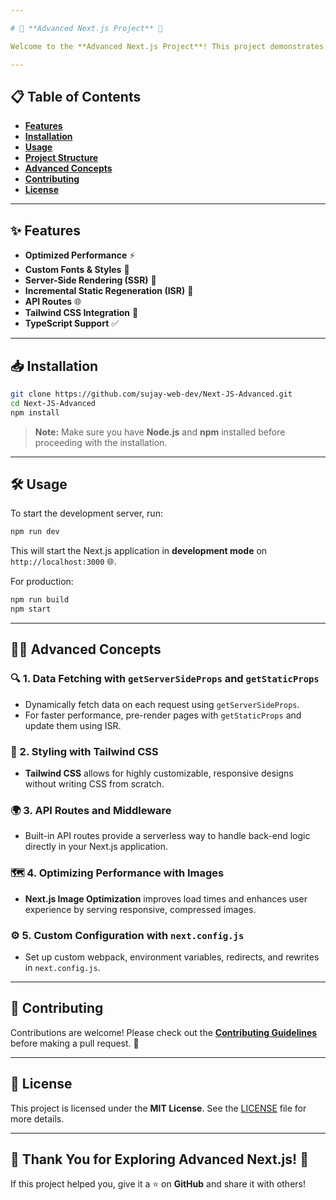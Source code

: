 ```yaml
---

# 🚀 **Advanced Next.js Project** 🚀

Welcome to the **Advanced Next.js Project**! This project demonstrates best practices, optimizations, and advanced techniques for building high-performance applications with Next.js **14**.

---
```


## 📋 **Table of Contents**

- [**Features**](#-features)
- [**Installation**](#-installation)
- [**Usage**](#-usage)
- [**Project Structure**](#-project-structure)
- [**Advanced Concepts**](#-advanced-concepts)
- [**Contributing**](#-contributing)
- [**License**](#-license)

---

## ✨ **Features**

- **Optimized Performance** ⚡
- **Custom Fonts & Styles** 🎨
- **Server-Side Rendering (SSR)** 🔄
- **Incremental Static Regeneration (ISR)** 🔄
- **API Routes** 🌐
- **Tailwind CSS Integration** 💅
- **TypeScript Support** ✅

---

## 📥 **Installation**

```bash
git clone https://github.com/sujay-web-dev/Next-JS-Advanced.git
cd Next-JS-Advanced
npm install
```

> **Note:** Make sure you have **Node.js** and **npm** installed before proceeding with the installation.

---

## 🛠️ **Usage**

To start the development server, run:

```bash
npm run dev
```

This will start the Next.js application in **development mode** on `http://localhost:3000` 🌐.

For production:

```bash
npm run build
npm start
```

---

## 🧑‍💻 **Advanced Concepts**

### 🔍 1. **Data Fetching with `getServerSideProps` and `getStaticProps`**
   - Dynamically fetch data on each request using `getServerSideProps`.
   - For faster performance, pre-render pages with `getStaticProps` and update them using ISR.

### 🎨 2. **Styling with Tailwind CSS**
   - **Tailwind CSS** allows for highly customizable, responsive designs without writing CSS from scratch.
   
### 🌍 3. **API Routes and Middleware**
   - Built-in API routes provide a serverless way to handle back-end logic directly in your Next.js application.

### 🗺️ 4. **Optimizing Performance with Images**
   - **Next.js Image Optimization** improves load times and enhances user experience by serving responsive, compressed images.

### ⚙️ 5. **Custom Configuration with `next.config.js`**
   - Set up custom webpack, environment variables, redirects, and rewrites in `next.config.js`.

---

## 🤝 **Contributing**

Contributions are welcome! Please check out the [**Contributing Guidelines**](./CONTRIBUTING.md) before making a pull request. 🎉

---

## 📄 **License**

This project is licensed under the **MIT License**. See the [LICENSE](./LICENSE) file for more details.

---

## 🎉 **Thank You for Exploring Advanced Next.js!** 🎉

If this project helped you, give it a ⭐ on **GitHub** and share it with others!
